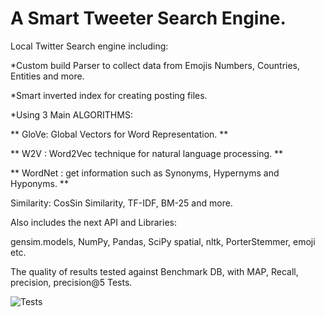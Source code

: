 # A Smart Tweeter Search Engine.

Local Twitter Search engine including:

*Custom build Parser to collect data from Emojis Numbers, Countries, Entities and more.

*Smart inverted index for creating posting files.

*Using 3 Main ALGORITHMS:

** GloVe: Global Vectors for Word Representation. **

** W2V : Word2Vec technique for natural language processing. **

** WordNet : get information such as Synonyms, Hypernyms and Hyponyms. **

Similarity: CosSin Similarity, TF-IDF, BM-25 and more.

Also includes the next API and Libraries:

gensim.models, NumPy, Pandas, SciPy spatial, nltk, PorterStemmer, emoji etc.
 
The quality of results tested against Benchmark DB, with MAP, Recall, precision, precision@5 Tests.

![Tests](https://i.ibb.co/2dwMgcD/image.png)
